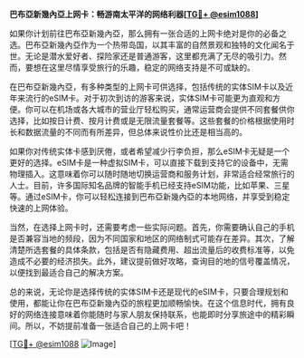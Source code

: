 **巴布亞新幾內亞上网卡：畅游南太平洋的网络利器[[TG💪+ @esim1088](https://t.me/s/esim1088)]**

如果你计划前往巴布亞新幾內亞，那么拥有一张合适的上网卡绝对是你的必备之选。巴布亞新幾內亞作为一个热带岛国，以其丰富的自然景观和独特的文化闻名于世。无论是潜水爱好者、探险家还是普通游客，这里都充满了无尽的吸引力。然而，要想在这里尽情享受旅行的乐趣，稳定的网络支持是不可或缺的。

在巴布亞新幾內亞，有多种类型的上网卡可供选择，包括传统的实体SIM卡以及近年来流行的eSIM卡。对于初次到访的游客来说，实体SIM卡可能更为直观和方便。你可以在机场或各大城市的营业厅轻松购买，通常运营商会提供不同套餐供你选择，比如按日计费、按月计费或是无限流量套餐等。这些套餐的价格根据使用时长和数据流量的不同而有所差异，但总体来说性价比还是相当高的。

如果你对传统实体卡感到厌倦，或者希望减少行李负担，那么eSIM卡无疑是一个更好的选择。eSIM卡是一种虚拟SIM卡，可以直接下载到支持它的设备中，无需物理插入。这意味着你可以随时随地切换运营商和服务计划，非常适合经常旅行的人士。目前，许多国际知名品牌的智能手机已经支持eSIM功能，比如苹果、三星等。通过eSIM卡，你可以轻松连接到巴布亞新幾內亞的本地网络，并享受到稳定快速的上网体验。

当然，在选择上网卡时，还需要考虑一些实际问题。首先，你需要确认自己的手机是否兼容当地的频段，因为不同国家和地区的网络制式可能存在差异。其次，了解清楚所选套餐的具体条款，包括是否有隐藏费用、超出流量后的收费标准等，以免造成不必要的经济损失。此外，建议提前做好攻略，查询目的地的信号覆盖情况，以便找到最适合自己的解决方案。

总的来说，无论你是选择传统的实体SIM卡还是现代的eSIM卡，只要合理规划和使用，都能让你在巴布亞新幾內亞的旅程更加顺畅愉快。在这个信息时代，拥有良好的网络连接意味着你能随时与家人朋友保持联系，也能即时分享旅途中的精彩瞬间。所以，不妨提前准备一张适合自己的上网卡吧！

[[TG💪+ @esim1088](https://t.me/s/esim1088) ![Image](https://i.postimg.cc/4NQfJmqS/Snipaste-2025-05-13-00-14-12.png)]